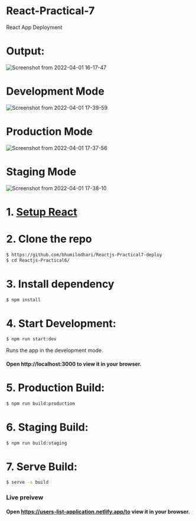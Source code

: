 # React-Practical-7
  React App Deployment

# Output:
![Screenshot from 2022-04-01 16-17-47](https://user-images.githubusercontent.com/97098100/161249204-f4fff03b-81dc-4e72-89b3-e921df483081.png)

# Development Mode
![Screenshot from 2022-04-01 17-39-59](https://user-images.githubusercontent.com/97098100/161262260-65ee1e82-83b1-4eb7-a0e6-75f51740dc97.png)

# Production Mode
![Screenshot from 2022-04-01 17-37-56](https://user-images.githubusercontent.com/97098100/161262391-23a9b8ac-31bd-4196-962b-a4471bec6d1f.png)

# Staging Mode
![Screenshot from 2022-04-01 17-38-10](https://user-images.githubusercontent.com/97098100/161262509-501d97a9-e1a4-477e-a55f-25fd926b073e.png)


# 1. [Setup React](https://reactjs.org/docs/try-react.html)

# 2. Clone the repo
```sh
$ https://github.com/bhumilodhari/Reactjs-Practical7-deploy
$ cd Reactjs-Practical6/
```

# 3. Install dependency
```sh
$ npm install
```

# 4. Start Development:
```sh
$ npm run start:dev
```

Runs the app in the development mode.
#### Open http://localhost:3000 to view it in your browser.

# 5. Production Build:
```sh
$ npm run build:production
```

# 6. Staging Build:
```sh
$ npm run build:staging
```
# 7. Serve Build:
```sh
$ serve -s build
```

### Live preivew
#### Open https://users-list-application.netlify.app/to view it in your browser.
